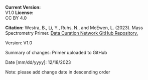 **Current Version:**  
V1.0
**License:**  
CC BY 4.0

**Citation:**
Westra, B., Li, Y., Ruhs, N., and McEwen, L. (2023). Mass Spectrometry Primer. [Data Curation Network GitHub Repository.](https://github.com/DataCurationNetwork/data-primers)


Version:
V1.0

Summary of changes: Primer uploaded to GitHub

Date [mm/dd/yyyy]: 12/18/2023

Note: please add change date in descending order